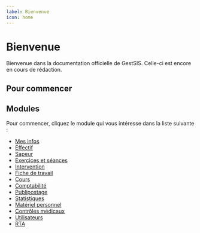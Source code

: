```yaml
---
label: Bienvenue
icon: home
---
```


# Bienvenue

Bienvenue dans la documentation officielle de GestSIS. Celle-ci est encore en cours de rédaction.

## Pour commencer

<!-- TODO: Créer un compte -->
<!-- TODO: S'excuser -->
<!-- TODO: Télécharger son calendrier -->

## Modules 

Pour commencer, cliquez le module qui vous intéresse dans la liste suivante :

- [Mes infos](modules/mes-infos)
- [Effectif](modules/effectif)
- [Sapeur](modules/sapeur)
- [Exercices et séances](modules/exercice-seances)
- [Intervention](modules/intervention)
- [Fiche de travail](modules/fiche-travail)
- [Cours](modules/cours)
- [Comptabilité](modules/comptabilite)
- [Publipostage](modules/publipostage)
- [Statistiques](modules/statistique)
- [Matériel personnel](modules/materiel-personnel)
- [Contrôles médicaux](modules/controles-medicaux)
- [Utilisateurs](modules/utilisateurs)
- [RTA](modules/rta)

<!-- ## GestSIS Mobile

GestSIS Mobile est une application mobile permettant la saisie des rapports d'interventions et des présences aux exercices en mode hors ligne.

- [GestSIS Mobile](gestsis-mobile) -->
